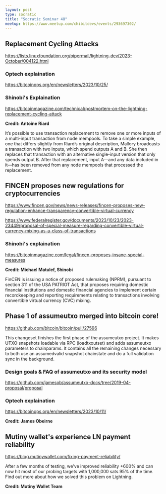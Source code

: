 ```yaml
---
layout: post
type: socratic
title: "Socratic Seminar 48"
meetup: https://www.meetup.com/chibitdevs/events/293697302/
---
```


## Replacement Cycling Attacks

<https://lists.linuxfoundation.org/pipermail/lightning-dev/2023-October/004122.html>

### Optech explaination

<https://bitcoinops.org/en/newsletters/2023/10/25/>

### Shinobi's Explaination

<https://bitcoinmagazine.com/technical/postmortem-on-the-lightning-replacement-cycling-attack>

**Credit: Antoine Riard**

It’s possible to use transaction replacement to remove one or more inputs of a multi-input transaction from node mempools. To take a simple example, one that differs slightly from Riard’s original description, Mallory broadcasts a transaction with two inputs, which spend outputs A and B. She then replaces that transaction with an alternative single-input version that only spends output B. After that replacement, input A—and any data included in it—has been removed from any node mempools that processed the replacement.

## FINCEN proposes new regulations for cryptocurrencies

<https://www.fincen.gov/news/news-releases/fincen-proposes-new-regulation-enhance-transparency-convertible-virtual-currency>

<https://www.federalregister.gov/documents/2023/10/23/2023-23449/proposal-of-special-measure-regarding-convertible-virtual-currency-mixing-as-a-class-of-transactions>

### Shinobi's explaination

<https://bitcoinmagazine.com/legal/fincen-proposes-insane-special-measures>

**Credit: Michael Matulef, Shinobi**

FinCEN is issuing a notice of proposed rulemaking (NPRM), pursuant to section 311 of the USA PATRIOT Act, that proposes requiring domestic financial institutions and domestic financial agencies to implement certain recordkeeping and reporting requirements relating to transactions involving convertible virtual currency (CVC) mixing.

## Phase 1 of assumeutxo merged into bitcoin core!

<https://github.com/bitcoin/bitcoin/pull/27596>

This changeset finishes the first phase of the assumeutxo project. It makes UTXO snapshots loadable via RPC (loadtxoutset) and adds assumeutxo parameters to chainparams. It contains all the remaining changes necessary to both use an assumedvalid snapshot chainstate and do a full validation sync in the background.

### Design goals & FAQ of assumeutxo and its security model

<https://github.com/jamesob/assumeutxo-docs/tree/2019-04-proposal/proposal>

### Optech explaination

<https://bitcoinops.org/en/newsletters/2023/10/11/>

**Credit: James Obeirne**

## Mutiny wallet's experience LN payment reliability

<https://blog.mutinywallet.com/fixing-payment-reliability/>

After a few months of testing, we've improved reliability +600% and can now hit most of our probing targets with 1,000,000 sats 95% of the time. Find out more about how we solved this problem on Lightning.

**Credit: Mutiny Wallet Team**
